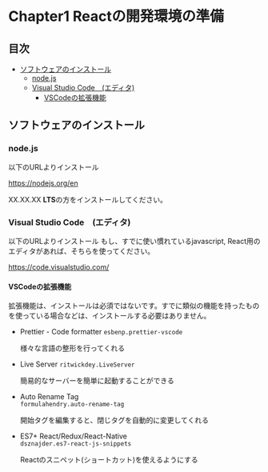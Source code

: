 <!-- omit in toc -->
# Chapter1 Reactの開発環境の準備

<!-- omit in toc -->
## 目次
- [ソフトウェアのインストール](#ソフトウェアのインストール)
  - [node.js](#nodejs)
  - [Visual Studio Code　(エディタ)](#visual-studio-codeエディタ)
    - [VSCodeの拡張機能](#vscodeの拡張機能)


## ソフトウェアのインストール

### node.js
以下のURLよりインストール

https://nodejs.org/en

XX.XX.XX **LTS**の方をインストールしてください。

### Visual Studio Code　(エディタ)
以下のURLよりインストール
もし、すでに使い慣れているjavascript, React用のエディタがあれば、そちらを使ってください。

https://code.visualstudio.com/

#### VSCodeの拡張機能
拡張機能は、インストールは必須ではないです。すでに類似の機能を持ったものを使っている場合などは、インストールする必要はありません。

- Prettier - Code formatter
  `esbenp.prettier-vscode`

  様々な言語の整形を行ってくれる  

- Live Server
  `ritwickdey.LiveServer`

  簡易的なサーバーを簡単に起動することができる

- Auto Rename Tag  
  `formulahendry.auto-rename-tag`

  開始タグを編集すると、閉じタグを自動的に変更してくれる

- ES7+ React/Redux/React-Native    
  `dsznajder.es7-react-js-snippets`

  Reactのスニペット(ショートカット)を使えるようにする
